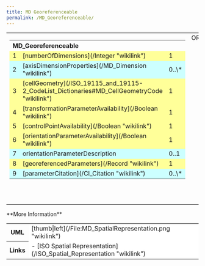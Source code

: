 ```yaml
---
title: MD Georeferenceable
permalink: /MD_Georeferenceable/
---
```


<table>
<tr>
<td valign="top">
<table class="wikitable">
<tr>
<th align="left" colspan="3">
MD_Georeferenceable

</th>
</tr>
<tr bgcolor="FFFF99">
<td>
1

</td>
<td>
[numberOfDimensions](/Integer "wikilink")

</td>
<td>
1

</td>
</tr>
<tr bgcolor="CCFFFF">
<td>
2

</td>
<td>
[axisDimensionProperties](/MD_Dimension "wikilink")

</td>
<td>
0..\*

</td>
</tr>
<tr bgcolor="FFFF99">
<td>
3

</td>
<td>
[cellGeometry](/ISO_19115_and_19115-2_CodeList_Dictionaries#MD_CellGeometryCode "wikilink")

</td>
<td>
1

</td>
</tr>
<tr bgcolor="FFFF99">
<td>
4

</td>
<td>
[transformationParameterAvailability](/Boolean "wikilink")

</td>
<td>
1

</td>
</tr>
<tr bgcolor="FFFF99">
<td>
5

</td>
<td>
[controlPointAvailability](/Boolean "wikilink")

</td>
<td>
1

</td>
</tr>
<tr bgcolor="FFFF99">
<td>
6

</td>
<td>
[orientationParameterAvailability](/Boolean "wikilink")

</td>
<td>
1

</td>
</tr>
<tr bgcolor="CCFFFF">
<td>
7

</td>
<td>
orientationParameterDescription

</td>
<td>
0..1

</td>
</tr>
<tr bgcolor="FFFF99">
<td>
8

</td>
<td>
[georeferencedParameters](/Record "wikilink")

</td>
<td>
1

</td>
</tr>
<tr bgcolor="CCFFFF">
<td>
9

</td>
<td>
[parameterCitation](/CI_Citation "wikilink")

</td>
<td>
0..\*

</td>
</tr>
</table>
</td>
<td valign="top">
OR

</td>
<td valign="top">
<table class="wikitable">
<tr>
<th align="left" colspan="3">
MI_Georeferenceable

</th>
</tr>
<tr bgcolor="FFFF99">
<td>
1

</td>
<td>
[numberOfDimensions](/Integer "wikilink")

</td>
<td>
1

</td>
</tr>
<tr bgcolor="CCFFFF">
<td>
2

</td>
<td>
[axisDimensionProperties](/MD_Dimension "wikilink")

</td>
<td>
0..\*

</td>
</tr>
<tr bgcolor="FFFF99">
<td>
3

</td>
<td>
[cellGeometry](/ISO_19115_and_19115-2_CodeList_Dictionaries#MD_CellGeometryCode "wikilink")

</td>
<td>
1

</td>
</tr>
<tr bgcolor="FFFF99">
<td>
4

</td>
<td>
[transformationParameterAvailability](/Boolean "wikilink")

</td>
<td>
1

</td>
</tr>
<tr bgcolor="FFFF99">
<td>
5

</td>
<td>
[controlPointAvailability](/Boolean "wikilink")

</td>
<td>
1

</td>
</tr>
<tr bgcolor="FFFF99">
<td>
6

</td>
<td>
[orientationParameterAvailability](/Boolean "wikilink")

</td>
<td>
1

</td>
</tr>
<tr bgcolor="CCFFFF">
<td>
7

</td>
<td>
orientationParameterDescription

</td>
<td>
0..1

</td>
</tr>
<tr bgcolor="FFFF99">
<td>
8

</td>
<td>
[georeferencedParameters](/Record "wikilink")

</td>
<td>
1

</td>
</tr>
<tr bgcolor="CCFFFF">
<td>
9

</td>
<td>
[parameterCitation](/CI_Citation "wikilink")

</td>
<td>
0..\*

</td>
</tr>
<tr bgcolor="FFFF99">
<td>
10

</td>
<td>
[geolocationInformation](/MI_GCPCollection "wikilink")

</td>
<td>
1..\*

</td>
</tr>
</table>
</td>
</tr>
</table>
**More Information**

<table class="wikitable">
<tr>
<th>
UML

</th>
<td bgcolor="FFFFFF">
[thumb|left](/File:MD_SpatialRepresentation.png "wikilink")

</td>
<tr>
<th>
Links

</th>
<td bgcolor="FFFFFF">
-   [ISO Spatial Representation](/ISO_Spatial_Representation "wikilink")

</table>
